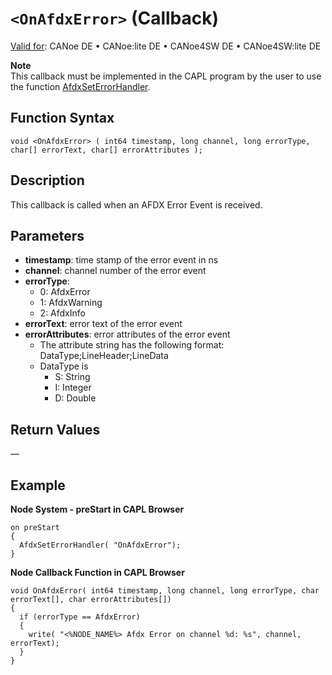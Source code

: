# `<OnAfdxError>` (Callback)

[Valid for](../../../Shared/FeatureAvailability.md): CANoe DE • CANoe:lite DE • CANoe4SW DE • CANoe4SW:lite DE

**Note**  
This callback must be implemented in the CAPL program by the user to use the function [AfdxSetErrorHandler](../Functions/CAPLfunctionAfdxSetErrorHandler.md).

## Function Syntax

```plaintext
void <OnAfdxError> ( int64 timestamp, long channel, long errorType, char[] errorText, char[] errorAttributes );
```

## Description

This callback is called when an AFDX Error Event is received.

## Parameters

- **timestamp**: time stamp of the error event in ns
- **channel**: channel number of the error event
- **errorType**:
  - 0: AfdxError
  - 1: AfdxWarning
  - 2: AfdxInfo
- **errorText**: error text of the error event
- **errorAttributes**: error attributes of the error event
  - The attribute string has the following format: DataType;LineHeader;LineData
  - DataType is
    - S: String
    - I: Integer
    - D: Double

## Return Values

—

## Example

**Node System - preStart in CAPL Browser**

```plaintext
on preStart
{
  AfdxSetErrorHandler( "OnAfdxError");
}
```

**Node Callback Function in CAPL Browser**

```plaintext
void OnAfdxError( int64 timestamp, long channel, long errorType, char errorText[], char errorAttributes[])
{
  if (errorType == AfdxError)
  {
    write( "<%NODE_NAME%> Afdx Error on channel %d: %s", channel, errorText);
  }
}
```

